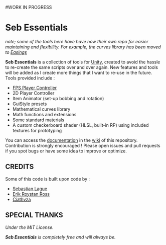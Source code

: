 #WORK IN PROGRESS
# Seb Essentials

*note; some of the tools here have have now their own repo for easier maintaining and flexibility. For example, the curves library has been moved to [Easings](https://github.com/Glaas/Easings)*

**Seb Essentials** is a collection of tools for [Unity](https://unity.com), created to avoid the hassle to re-create the same scripts over and over again. New features and tools will be added as I create more things that I want to re-use in the future.
Tools provided include :
- [FPS Player Controller](https://github.com/Glaas/SebEssentials/wiki/FPS-Player-Controller)
- 2D Player Controller
- Item Animator (set-up bobbing and rotation)
- GuiStyle presets
- Mathematical curves library
- Math functions and extensions
- Some standard materials
- A custom checkerboard shader (HLSL, built-in RP) using included textures for prototyping

You can access the [documentation](https://github.com/Glaas/SebEssentials/wiki) in the [wiki](https://github.com/Glaas/SebEssentials/wiki) of this repository.
Contribution is strongly encouraged ! Please open issues and pull requests if you spot bugs or have some idea to improve or optimize.

## CREDITS
Some of this code is built upon code by :
- [Sebastian Lague](https://www.youtube.com/channel/UCmtyQOKKmrMVaKuRXz02jbQ)
- [Erik Roystan Ross](https://www.roystan.net)
- [Ciathyza](https://www.ciathyza.com)
## SPECIAL THANKS


*Under the MIT License.*

***Seb Essentials** is completely free and will always be.*
